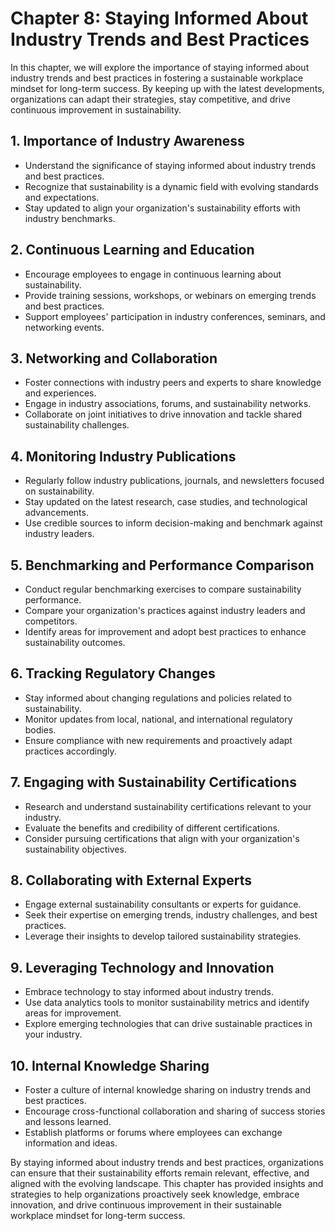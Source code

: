Chapter 8: Staying Informed About Industry Trends and Best Practices
====================================================================

In this chapter, we will explore the importance of staying informed about industry trends and best practices in fostering a sustainable workplace mindset for long-term success. By keeping up with the latest developments, organizations can adapt their strategies, stay competitive, and drive continuous improvement in sustainability.

**1. Importance of Industry Awareness**
---------------------------------------

* Understand the significance of staying informed about industry trends and best practices.
* Recognize that sustainability is a dynamic field with evolving standards and expectations.
* Stay updated to align your organization's sustainability efforts with industry benchmarks.

**2. Continuous Learning and Education**
----------------------------------------

* Encourage employees to engage in continuous learning about sustainability.
* Provide training sessions, workshops, or webinars on emerging trends and best practices.
* Support employees' participation in industry conferences, seminars, and networking events.

**3. Networking and Collaboration**
-----------------------------------

* Foster connections with industry peers and experts to share knowledge and experiences.
* Engage in industry associations, forums, and sustainability networks.
* Collaborate on joint initiatives to drive innovation and tackle shared sustainability challenges.

**4. Monitoring Industry Publications**
---------------------------------------

* Regularly follow industry publications, journals, and newsletters focused on sustainability.
* Stay updated on the latest research, case studies, and technological advancements.
* Use credible sources to inform decision-making and benchmark against industry leaders.

**5. Benchmarking and Performance Comparison**
----------------------------------------------

* Conduct regular benchmarking exercises to compare sustainability performance.
* Compare your organization's practices against industry leaders and competitors.
* Identify areas for improvement and adopt best practices to enhance sustainability outcomes.

**6. Tracking Regulatory Changes**
----------------------------------

* Stay informed about changing regulations and policies related to sustainability.
* Monitor updates from local, national, and international regulatory bodies.
* Ensure compliance with new requirements and proactively adapt practices accordingly.

**7. Engaging with Sustainability Certifications**
--------------------------------------------------

* Research and understand sustainability certifications relevant to your industry.
* Evaluate the benefits and credibility of different certifications.
* Consider pursuing certifications that align with your organization's sustainability objectives.

**8. Collaborating with External Experts**
------------------------------------------

* Engage external sustainability consultants or experts for guidance.
* Seek their expertise on emerging trends, industry challenges, and best practices.
* Leverage their insights to develop tailored sustainability strategies.

**9. Leveraging Technology and Innovation**
-------------------------------------------

* Embrace technology to stay informed about industry trends.
* Use data analytics tools to monitor sustainability metrics and identify areas for improvement.
* Explore emerging technologies that can drive sustainable practices in your industry.

**10. Internal Knowledge Sharing**
----------------------------------

* Foster a culture of internal knowledge sharing on industry trends and best practices.
* Encourage cross-functional collaboration and sharing of success stories and lessons learned.
* Establish platforms or forums where employees can exchange information and ideas.

By staying informed about industry trends and best practices, organizations can ensure that their sustainability efforts remain relevant, effective, and aligned with the evolving landscape. This chapter has provided insights and strategies to help organizations proactively seek knowledge, embrace innovation, and drive continuous improvement in their sustainable workplace mindset for long-term success.
